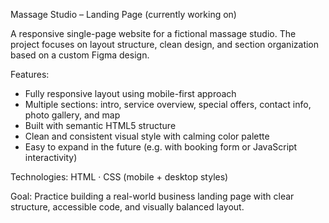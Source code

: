 Massage Studio – Landing Page (currently working on)

A responsive single-page website for a fictional massage studio. 
The project focuses on layout structure, clean design, and section organization based on a custom Figma design.

Features:
- Fully responsive layout using mobile-first approach
- Multiple sections: intro, service overview, special offers, contact info, photo gallery, and map
- Built with semantic HTML5 structure
- Clean and consistent visual style with calming color palette
- Easy to expand in the future (e.g. with booking form or JavaScript interactivity)

Technologies: 
HTML · CSS (mobile + desktop styles)

Goal: 
Practice building a real-world business landing page with clear structure, accessible code, and visually balanced layout.
